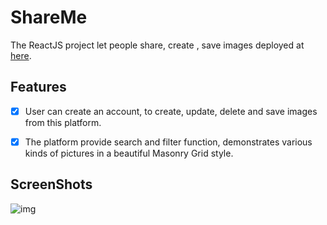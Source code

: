# ShareMe

The ReactJS project let people share, create , save images deployed at [here](https://super-starburst-1f7de9.netlify.app/). 

## Features

- [x] User can create an account, to create, update, delete and save images from this platform.

- [x] The platform provide search and filter function, demonstrates various kinds of pictures in a beautiful Masonry Grid style.

## ScreenShots
![img](https://i.imgur.com/6hiQfmQ.png)
